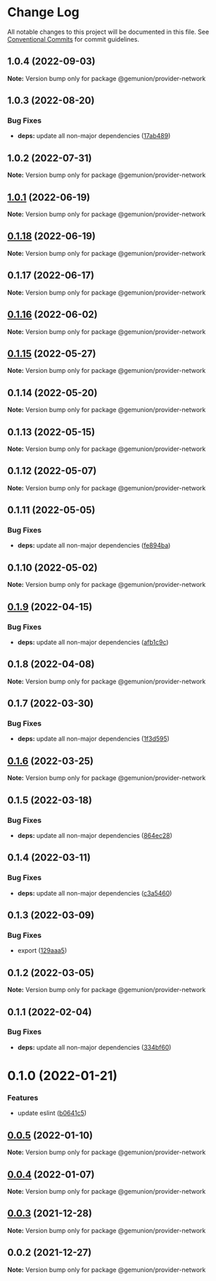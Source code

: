# Change Log

All notable changes to this project will be documented in this file.
See [Conventional Commits](https://conventionalcommits.org) for commit guidelines.

## 1.0.4 (2022-09-03)

**Note:** Version bump only for package @gemunion/provider-network





## 1.0.3 (2022-08-20)


### Bug Fixes

* **deps:** update all non-major dependencies ([17ab489](https://github.com/gemunion/common-packages/commit/17ab4898f95628fa11aad359f272510afe5a784e))





## 1.0.2 (2022-07-31)

**Note:** Version bump only for package @gemunion/provider-network





## [1.0.1](https://github.com/gemunion/common-packages/compare/@gemunion/provider-network@0.1.18...@gemunion/provider-network@1.0.1) (2022-06-19)

**Note:** Version bump only for package @gemunion/provider-network





## [0.1.18](https://github.com/gemunion/common-packages/compare/@gemunion/provider-network@0.1.17...@gemunion/provider-network@0.1.18) (2022-06-19)

**Note:** Version bump only for package @gemunion/provider-network





## 0.1.17 (2022-06-17)

**Note:** Version bump only for package @gemunion/provider-network





## [0.1.16](https://github.com/gemunion/common-packages/compare/@gemunion/provider-network@0.1.15...@gemunion/provider-network@0.1.16) (2022-06-02)

**Note:** Version bump only for package @gemunion/provider-network





## [0.1.15](https://github.com/gemunion/common-packages/compare/@gemunion/provider-network@0.1.14...@gemunion/provider-network@0.1.15) (2022-05-27)

**Note:** Version bump only for package @gemunion/provider-network





## 0.1.14 (2022-05-20)

**Note:** Version bump only for package @gemunion/provider-network





## 0.1.13 (2022-05-15)

**Note:** Version bump only for package @gemunion/provider-network





## 0.1.12 (2022-05-07)

**Note:** Version bump only for package @gemunion/provider-network





## 0.1.11 (2022-05-05)


### Bug Fixes

* **deps:** update all non-major dependencies ([fe894ba](https://github.com/gemunion/common-packages/commit/fe894ba67ef1ca2c9d4012b4f45b69691409f5fd))





## 0.1.10 (2022-05-02)

**Note:** Version bump only for package @gemunion/provider-network





## [0.1.9](https://github.com/gemunion/common-packages/compare/@gemunion/provider-network@0.1.8...@gemunion/provider-network@0.1.9) (2022-04-15)


### Bug Fixes

* **deps:** update all non-major dependencies ([afb1c9c](https://github.com/gemunion/common-packages/commit/afb1c9c2ecc62b6c0624a95205be0a422bbe3406))





## 0.1.8 (2022-04-08)

**Note:** Version bump only for package @gemunion/provider-network





## 0.1.7 (2022-03-30)


### Bug Fixes

* **deps:** update all non-major dependencies ([1f3d595](https://github.com/gemunion/common-packages/commit/1f3d595c8dbc0fd08b82560773fef1406438a541))





## [0.1.6](https://github.com/gemunion/common-packages/compare/@gemunion/provider-network@0.1.5...@gemunion/provider-network@0.1.6) (2022-03-25)

**Note:** Version bump only for package @gemunion/provider-network





## 0.1.5 (2022-03-18)


### Bug Fixes

* **deps:** update all non-major dependencies ([864ec28](https://github.com/gemunion/common-packages/commit/864ec28ee38a996f46c2148101c17c3f3fb06b8d))





## 0.1.4 (2022-03-11)


### Bug Fixes

* **deps:** update all non-major dependencies ([c3a5460](https://github.com/gemunion/common-packages/commit/c3a54609fe7de1cc259bff17aea9639f8193f2d7))





## 0.1.3 (2022-03-09)


### Bug Fixes

* export ([129aaa5](https://github.com/gemunion/common-packages/commit/129aaa54ac01e0eac630d7a7675277ae4cc8ed19))





## 0.1.2 (2022-03-05)

**Note:** Version bump only for package @gemunion/provider-network





## 0.1.1 (2022-02-04)


### Bug Fixes

* **deps:** update all non-major dependencies ([334bf60](https://github.com/gemunion/common-packages/commit/334bf608ae483d879f0edc1e17b64fd2b1141499))





# 0.1.0 (2022-01-21)


### Features

* update eslint ([b0641c5](https://github.com/gemunion/common-packages/commit/b0641c56905cea9c017b32b1d0ddc3672822b268))





## [0.0.5](https://github.com/gemunion/common-packages/compare/@gemunion/provider-network@0.0.4...@gemunion/provider-network@0.0.5) (2022-01-10)

**Note:** Version bump only for package @gemunion/provider-network





## [0.0.4](https://github.com/gemunion/common-packages/compare/@gemunion/provider-network@0.0.3...@gemunion/provider-network@0.0.4) (2022-01-07)

**Note:** Version bump only for package @gemunion/provider-network





## [0.0.3](https://github.com/gemunion/common-packages/compare/@gemunion/provider-network@0.0.2...@gemunion/provider-network@0.0.3) (2021-12-28)

**Note:** Version bump only for package @gemunion/provider-network





## 0.0.2 (2021-12-27)

**Note:** Version bump only for package @gemunion/provider-network
